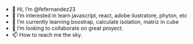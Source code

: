 - 👋 Hi, I’m @fefernandez23
- 👀 I’m interested in learn javascript, react, adobe ilustratore, phyton, etc
- 🌱 I’m currently learning boostrap, calculate isolation, matriz in cube
- 💞️ I’m looking to collaborate on great proyect.
- 📫 How to reach me the sky.

<!---
fefernandez23/fefernandez23 is a ✨ special ✨ repository because its `README.md` (this file) appears on your GitHub profile.
You can click the Preview link to take a look at your changes.
--->
